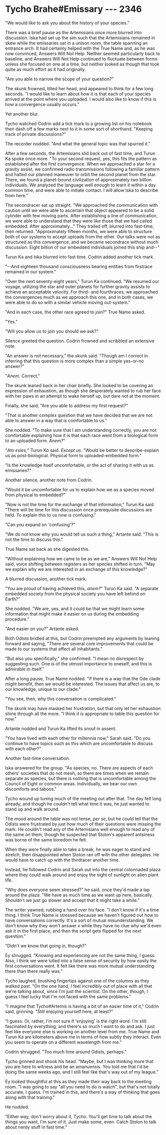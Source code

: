 # Tycho Brahe#Emissary --- 2346

"We would like to ask you about the history of your species."

There was a brief pause as the Artemisians once more blurred into discussion. Iska had set up the sim such that the Artemisians remained in skew while the emissaries sat in a unison room, the table spanning an entrance arch. It had certainly helped with the True Name and, as he was now convinced, Answers Will Not Help. Neither seemed particularly back to baseline, and Answers Will Not Help continued to fluctuate between forms unless she focused on one at a time, but neither looked as though that took quite as much effort as it had originally.

"Are you able to narrow the scope of your question?"

The skunk frowned, tilted her head, and appeared to think for a few long seconds. "I would like to learn about how it is that each of your species arrived at the point where you uploaded. I would also like to know if this is how a convergence usually occurs."

Yet another blur.

Tycho watched Codrin add a tick mark to a growing list on his notebook then dash off a few marks next to it in some sort of shorthand. "Keeping track of private discussions?"

The recorder nodded. "And what the general topic was that spurred it."

After a few seconds, the Artemisians slid back out of fast time, and Turun Ka spoke once more. "To your second request, yes, this fits the pattern as established after the first convergence. When we approached a star for a gravity assist, we confirmed radio transmissions following a familiar pattern and halted our planned maneuver to orbit the second planet from the star. There, we found a planet-bound civilization of approximately two billion individuals. We analyzed the language well enough to learn it within a day common time, and were able to initiate contact. I will allow Iska to describe from here."

The secondracer sat up straight. "We approached the communication with caution until we were able to ascertain that object appeared to be a solid cylinder with few moving parts. After establishing a line of communication, we were able to understand that they were like those that we had called embedded. After approximately..." They trailed off, blurred into fast-time, then returned. "Approximately fifteen months, we were able to structure both of our systems to accept uploads from the other. Our talks were not as structured as this convergence, and we became secondrace without much discussion. Eight billion of our embedded individuals joined this ship and--"

Turun Ka and Iska blurred into fast time. Codrin added another tick mark.

"--And eighteen thousand consciousness bearing entities from firstrace remained in our system."

"Over the next seventy-eight years," Turun Ka continued. "We resumed our voyage, utilizing the star and outer planets for further gravity assists to achieve an acceptable velocity. For third- and fourthraces, we approached the convergences much as we approach this one, and in both cases, we were able to do so with a similar vehicle moving out-system."

"And in each case, the other race agreed to join?" True Name asked.

"Yes."

"Will you allow us to join you should we ask?"

Silence greeted the question. Codrin frowned and scribbled an extensive note.

"An answer is not necessary," the skunk said. "Though am I correct in inferring that this question is more complex than a simple yes-or-no answer?"

"*Anem.* Correct."

The skunk leaned back in her chair briefly. She looked to be covering an expression of exhaustion, as though she desperately wanted to rub her face with her paws in an attempt to wake herself up, but dare not at the moment.

Finally, she said, "Are you able to address my first request?"

"That is another complex question that we have decided that we are not able to answer in a way that is comfortable to us."

She nodded. "To make sure that I am understanding correctly, you are not comfortable explaining how it is that each race went from a biological form to an uploaded form. *Anem?*"

"*Ato esles,*" Turun Ko said. *Except us.* "Would be better to describe-explain us as post-biological. Physical form to uploaded-embedded form."

"Is the knowledge itself uncomfortable, or the act of sharing it with us as emissaries?"

Another silence, another note from Codrin.

"Would it be uncomfortable for us to explain how we as a species moved from physical to embedded?"

"Now is not the time for the exchange of that information," Turun Ka said. "There will be time for this discussion once prerequisite discussions are held. To explain this to us now is confusing."

"Can you expand on 'confusing'?"

"We do not know why you would tell us such a thing," Artante said. "This is not the time to discuss this."

True Name sat back as she digested this.

"Without explaining how we came to be as we are," Answers Will Not Help said, voice shifting between registers as her species shifted in turn. "May we explain why we are interested in an exchange of this knowledge?"

A blurred discussion, another tick mark.

"You are proud of having achieved this, *anem?*" Turun Ka said. "A separate embedded society from the physical society you have left behind on Earth?"

She nodded. "We are, yes, and it could be that we might learn some information that might make it easier on us during the embedding procedure."

"And easier on you?" Artante asked.

Both Odists bridled at this, but Codrin preempted any arguments by leaning forward and saying, "There are several core improvements that could be made to our systems that affect all inhabitants."

"But also you specifically," she confirmed. "I mean no disrespect by suggesting such. One is of the utmost importance to oneself, and this is admirable in itself."

After a long pause, True Name nodded. "If there is a way that the Ode clade might benefit, then we would be interested. The issues that affect us are, to our knowledge, unique to our clade."

"You see, then, why this conversation is complicated."

The skunk may have masked her frustration, but that only let her exhaustion shine through all the more. "I think it is appropriate to table this question for now."

Artante nodded and Turun Ka lifted its snout in assent.

"You have lived with each other for millennia now," Sarah said. "Do you continue to have topics such as this which are uncomfortable to discuss with each other?"

Another fast-time conversation.

Iska answered for the group. "As species, no. There are aspects of each others' societies that do not mesh, so there are times when we remain separate as species, but there is nothing that is uncomfortable among the Council of Eight or common areas. Individually, we bear our own discomforts and taboos."

Tycho wound up tuning much of the meeting out after that. The day felt long already, and though he couldn't tell what time it was, he just wanted to stand up and walk around.

The mood around the table was not tense, *per se,* but he could tell that the Odists were frustrated by just how much of their questions were missing the mark. He couldn't read any of the Artemisians well enough to read any of the same on them, though he suspected that Stolon's apparent antsiness was borne of the same boredom he felt.

When they were finally able to take a break, he was eager to stand and stretch, then disappointed when Stolon ran off with the other delegates. He would have to catch up with the thirdracer another time.

Instead, he followed Codrin and Sarah out into the central colonnaded plaza where they could walk around and enjoy the sight of sunlight on alien plant life.

"Why does everyone seem stressed?" he said, once they'd made a lap around the plaza. "We have as much time as we want up here, basically. Shouldn't we just go slower and accept that it might take a while."

The writer yawned, rubbing a hand over his face. "I don't know if it's a time thing. I think True Name is stressed because we haven't figured out how to have conversations correctly. It's a sort of mutual misunderstanding. We don't know why they won't answer *x* while they have no clue why we'd even ask it in the first place, and then the script gets flipped for the next question."

"Didn't we know that going in, though?"

Ey shrugged. "Knowing and experiencing are not the same thing, I guess. Also, I think we were lulled into a false sense of security by how easily the first conversations went. It felt like there was more mutual understanding there than there really was."

Tycho laughed, brushing fingertips against one of the columns as they walked past. "On the one hand, I feel incredibly out of place with all that we're talking about, since I'm just the scientist. On the other, though, I guess I feel lucky that I'm not faced with the same problems."

"I imagine that Tycho#Artemis is having a bit of an easier time of it," Codrin said, grinning. "Still enjoying yourself here, at least?"

"I guess. Or, rather, I'm not sure if 'enjoying' is the right word. I'm still fascinated by everything, and there's so much I want to do and ask. I just feel like everyone else is working on another level from me. True Name and Turun Ka are kilometers above me in terms of how subtly they interact. Even you seem to operate on a different wavelength from me."

Codrin shrugged. "Too much time around Odists, perhaps."

Tycho grinned and shook his head. "Maybe, but I was thinking more that you are here to witness and be an amanuensis. You told me that I'd be doing the same weeks ago, and I still feel like that's way out of my league."

Ey looked thoughtful at this as they made their way back to the meeting room. "I was going to say "all you need to do is watch", but that's not totally accurate, I guess. I'm trained in this, and there's a way of thinking that goes along with that training."

He nodded.

"Either way, don't worry about it, Tycho. You'll get time to talk about the things you want, I'm sure of it. Just make some, even. Catch Stolon to talk about nerdy stuff in fast time."
